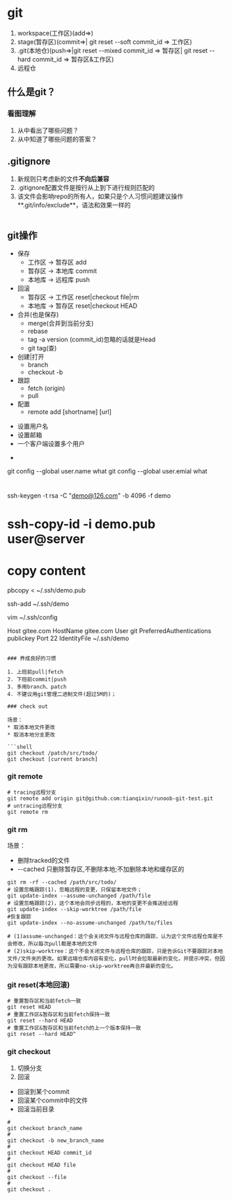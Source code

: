 
# git

1. workspace(工作区)(add=>)
2. stage(暂存区)(commit=>| git reset --soft commit_id => 工作区)
3. .git(本地仓)(push=>|git reset --mixed commit_id => 暂存区| git reset --hard commit_id => 暂存区&工作区)
4. 远程仓

## 什么是git？

### 看图理解

1. 从中看出了哪些问题？
2. 从中知道了哪些问题的答案？

## .gitignore

1. 新规则只考虑新的文件**不向后兼容**
2. .gitignore配置文件是按行从上到下进行规则匹配的
3. 该文件会影响repo的所有人，如果只是个人习惯问题建议操作**.git/info/exclude**，语法和效果一样的

```

```

## git操作

* 保存
  - 工作区 -> 暂存区 add
  - 暂存区 -> 本地库 commit 
  - 本地库 -> 远程库 push
* 回滚
  - 暂存区 -> 工作区 reset|checkout file|rm
  - 本地库 -> 暂存区 reset|checkout HEAD
* 合并(也是保存)
  - merge(合并到当前分支)
  - rebase
  - tag -a version (commit_id)忽略的话就是Head
  - git tag(查)
* 创建|打开
  - branch
  - checkout -b
* 跟踪
  - fetch (origin)
  - pull
* 配置
  - remote add [shortname] [url]

- 设置用户名
- 设置邮箱
- 一个客户端设置多个用户
- ```shell
git config --global user.name what
git config --global user.emial what

# 
ssh-keygen -t rsa -C "demo@126.com" -b 4096 -f demo

# ssh-copy-id -i demo.pub user@server
# copy content
pbcopy < ~/.ssh/demo.pub

ssh-add ~/.ssh/demo

vim ~/.ssh/config

Host gitee.com
HostName gitee.com
User git
PreferredAuthentications publickey
Port 22
IdentityFile ~/.ssh/demo
  
```

### 养成良好的习惯

1. 上班前pull|fetch
2. 下班前commit|push
3. 多用branch、patch
4. 不建议用git管理二进制文件(超过5M的)；

### check out

场景：
* 取消本地文件更改
* 取消本地分支更改

```shell
git checkout /patch/src/todo/
git checkout [current branch]
```

### git remote

```shell
# tracing远程分支
git remote add origin git@github.com:tianqixin/runoob-git-test.git
# untracing远程分支
git remote rm 
```

### git rm

场景：
* 删除tracked的文件
* --cached 只删除暂存区,不删除本地;不加删除本地和缓存区的

```shell
git rm -rf --cached /path/src/todo/
# 设置忽略跟踪(1)，忽略远程的变更，只保留本地文件；
git update-index --assume-unchanged /path/file
# 设置忽略跟踪(2)，这个本地会同步远程的，本地的变更不会推送给远程
git update-index --skip-worktree /path/file
#恢复跟踪
git update-index --no-assume-unchanged /path/to/files

# (1)assume-unchanged：这个会关闭文件与远程仓库的跟踪，认为这个文件远程仓库是不会修改，所以每次pull都是本地的文件
# (2)skip-worktree：这个不会关闭文件与远程仓库的跟踪，只是告诉Git不要跟踪对本地文件/文件夹的更改。如果远端仓库内容有变化，pull时会拉取最新的变化，并提示冲突，但因为没有跟踪本地更改，所以需要no-skip-worktree再合并最新的变化。

```

### git reset(本地回滚)

```shell
# 重置暂存区和当前fetch一致
git reset HEAD
# 重置工作区&暂存区和当前fetch保持一致
git reset --hard HEAD
# 重置工作区&暂存区和当前fetch的上一个版本保持一致
git reset --hard HEAD^
```

### git checkout

1. 切换分支
2. 回滚
  * 回滚到某个commit
  * 回滚某个commit中的文件
  * 回滚当前目录

```shell
# 
git checkout branch_name
# 
git checkout -b new_branch_name
#
git checkout HEAD commit_id
# 
git checkout HEAD file
#
git checkout --file
#
git checkout .
```


